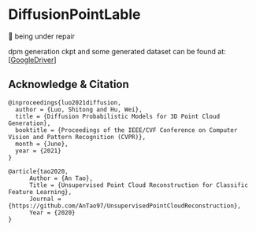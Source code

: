 # DiffusionPointLable

🚧 being under repair

dpm generation ckpt and some generated dataset can be found at: [[GoogleDriver](https://drive.google.com/drive/folders/19VIe_xLNGe_urNanuocSGJnQMcJNkvLG?usp=sharing)]

## Acknowledge & Citation

```
@inproceedings{luo2021diffusion,
  author = {Luo, Shitong and Hu, Wei},
  title = {Diffusion Probabilistic Models for 3D Point Cloud Generation},
  booktitle = {Proceedings of the IEEE/CVF Conference on Computer Vision and Pattern Recognition (CVPR)},
  month = {June},
  year = {2021}
}
```
```
@article{tao2020,
      Author = {An Tao},
      Title = {Unsupervised Point Cloud Reconstruction for Classific Feature Learning},
      Journal = {https://github.com/AnTao97/UnsupervisedPointCloudReconstruction},
      Year = {2020}
}
```


